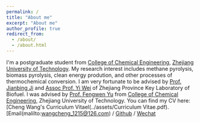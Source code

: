 ```yaml
---
permalink: /
title: "About me"
excerpt: "About me"
author_profile: true
redirect_from: 
  - /about/
  - /about.html
---
```


I'm a postgraduate student from [College of Chemical Engineering](http://www.ce.zjut.edu.cn/), [Zhejiang University of Technology](https://www.zjut.edu.cn/). My research interest includes methane pyrolysis, biomass pyrolysis, clean energy prodution, and other processes of thermochemical conversion.
I am very fortunate to be advised by [Prof. Jianbing Ji](https://homepage.zjut.edu.cn//jjb/) and [Assoc Prof. Yi Wei](https://homepage.zjut.edu.cn//wy2105/) of Zhejiang Province Key Laboratory of Biofuel. l was advised by [Prof. Fengwen Yu](https://homepage.zjut.edu.cn//yfw/) from [College of Chemical Engineering](http://www.ce.zjut.edu.cn/), Zhejiang University of Technology.
You can find my CV here: [Cheng Wang's Curriculum Vitael(../assets/Curriculum Vitae.pdf).
[Email(malilto:wangcheng_1215@126.com) / [Github](https:/github.com/ChengW1215) / [Wechat](w17854353239)
